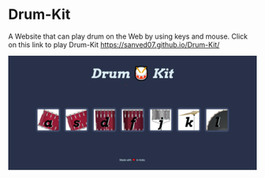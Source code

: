 # Drum-Kit
A Website that can play drum on the Web by using keys and mouse.
Click on this link to play Drum-Kit https://sanved07.github.io/Drum-Kit/



![Drum Kit](/images/ss.png)
